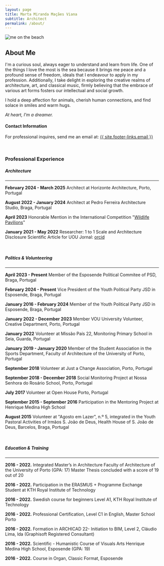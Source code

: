 ```yaml
---
layout: page
title: Marta Miranda Maçães Viana
subtitle: Architect
permalink: /about/
---
```


<div class="row pt-3 ">
    <div class="col-lg-7">
        <img src="{{site.baseurl}}/assets/images/marta_on_the_beach.webp" class="img-fluid" style="object-fit: contain;" alt="me on the beach">
    </div>
    <div class="col-lg-5">
        <h2> About Me </h2>
        <p>I'm a curious soul, always eager to understand and learn from life. One of the things I love the most is the sea because it brings me peace and a profound sense of freedom, ideals that I endeavour to apply in my profession. Additionally, I take delight in exploring the creative realms of architecture, art, and classical music, firmly believing that the embrace of various art forms fosters our intellectual and social growth.</p>
        <p>I hold a deep affection for animals, cherish human connections, and find solace in smiles and warm hugs.</p>
        <p><em>At heart, I'm a dreamer.</em></p> 
        <h4> Contact Information </h4>
        <p>
        For professional inquires, send me an email at: <a href="mailto:{{ site.footer-links.email }}">{{ site.footer-links.email }}</a>
        </p> 
    </div>
</div>

<br/>

### Professional Experience

##### Architecture
<hr/>

**​February 2024 - March 2025** Architect at Horizonte Architecture, Porto, Portugal

**​August 2022 - January 2024** Architect at Pedro Ferreira Architecture Studio, Braga, Portugal

**April 2023** Honorable Mention in the International Competition "[Wildlife Pavilions](https://www.terravivacompetitions.com/wildlife-pavilions-competition-results-2023/)"

**January 2021 - May 2022**  Researcher: 1 to 1 Scale and Architecture Disclosure 
Scientific Article for UOU Jornal: [orcid](https://orcid.org/0000-0002-9994-7610)

<br/>

##### Politics & Volunteering
<hr/>

**​April 2023 - Present** Member of the Esposende Political Commitee of PSD, Braga, Portugal


**February 2024 - Present** Vice President of the Youth Political Party JSD in Esposende, Braga, Portugal


**January 2016 - February 2024** Member of the Youth Political Party JSD in Esposende, Braga, Portugal


**January 2022 - December 2023** Member VOU University Volunteer, Creative Department, Porto, Portugal


**January 2022** Volunteer at Missão País 22, Monitoring Primary School in Seia, Guarda, Portugal


**January 2019 - January 2020** Member of the Student Association in the Sports Department, Faculty of Architecture of the University of Porto, Portugal

**September 2018** Volunteer at Just a Change Association, Porto, Portugal

**September 2018 - December 2018** Social Monitoring Project at Nossa Senhora do Rosário School, Porto, Portugal

**July 2017** Volunteer at Open House Porto, Portugal

**September 2015 - September 2016** Participation in the Mentoring Project at Henrique Medina High School

**August 2015** Volunteer at "Agosto em Lazer", n.º 5, integrated in the Youth Pastoral Activities of Irmãos S. João de Deus, Health House of S. João de Deus, Barcelos, Braga, Portugal

<br/>

##### Education & Training
<hr/>

**2016 - 2022.** Integrated Master’s in Architecture Faculty of Architecture of the University of Porto (GPA: 17)
Master Thesis concluded with a score of 19 out of 20

**2016 - 2022.** Participation in the ERASMUS + Programme Exchange Student at KTH Royal Institute of Technology

**2016 - 2022.** Swedish course for beginners Level A1, KTH Royal Institute of Technology

**2016 - 2022.** Professional Certification, Level C1 in English, Master School Porto


**2016 - 2022.** Formation in ARCHICAD 22- Initiation to BIM, Level 2, Cláudio Lima, lda (Graphisoft Registered Consultant)


**2016 - 2022.** Scientific - Humanistic Course of Visuals Arts
Henrique Medina High School, Esposende (GPA: 19)

**2016 - 2022.** Course in Organ, Classic Format, Esposende
